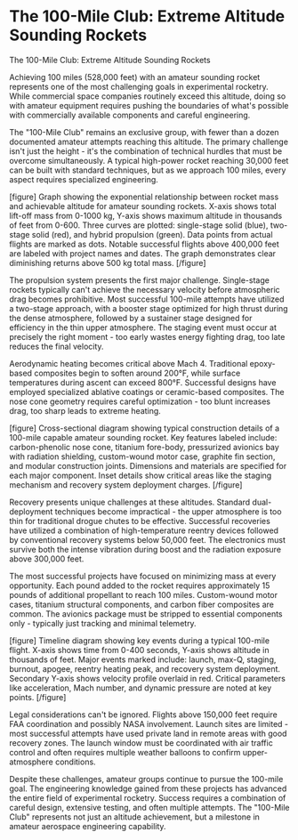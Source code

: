 # The 100-Mile Club: Extreme Altitude Sounding Rockets

The 100-Mile Club: Extreme Altitude Sounding Rockets

Achieving 100 miles (528,000 feet) with an amateur sounding rocket represents one of the most challenging goals in experimental rocketry. While commercial space companies routinely exceed this altitude, doing so with amateur equipment requires pushing the boundaries of what's possible with commercially available components and careful engineering.

The "100-Mile Club" remains an exclusive group, with fewer than a dozen documented amateur attempts reaching this altitude. The primary challenge isn't just the height - it's the combination of technical hurdles that must be overcome simultaneously. A typical high-power rocket reaching 30,000 feet can be built with standard techniques, but as we approach 100 miles, every aspect requires specialized engineering.

[figure]
Graph showing the exponential relationship between rocket mass and achievable altitude for amateur sounding rockets. X-axis shows total lift-off mass from 0-1000 kg, Y-axis shows maximum altitude in thousands of feet from 0-600. Three curves are plotted: single-stage solid (blue), two-stage solid (red), and hybrid propulsion (green). Data points from actual flights are marked as dots. Notable successful flights above 400,000 feet are labeled with project names and dates. The graph demonstrates clear diminishing returns above 500 kg total mass.
[/figure]

The propulsion system presents the first major challenge. Single-stage rockets typically can't achieve the necessary velocity before atmospheric drag becomes prohibitive. Most successful 100-mile attempts have utilized a two-stage approach, with a booster stage optimized for high thrust during the dense atmosphere, followed by a sustainer stage designed for efficiency in the thin upper atmosphere. The staging event must occur at precisely the right moment - too early wastes energy fighting drag, too late reduces the final velocity.

Aerodynamic heating becomes critical above Mach 4. Traditional epoxy-based composites begin to soften around 200°F, while surface temperatures during ascent can exceed 800°F. Successful designs have employed specialized ablative coatings or ceramic-based composites. The nose cone geometry requires careful optimization - too blunt increases drag, too sharp leads to extreme heating.

[figure]
Cross-sectional diagram showing typical construction details of a 100-mile capable amateur sounding rocket. Key features labeled include: carbon-phenolic nose cone, titanium fore-body, pressurized avionics bay with radiation shielding, custom-wound motor case, graphite fin section, and modular construction joints. Dimensions and materials are specified for each major component. Inset details show critical areas like the staging mechanism and recovery system deployment charges.
[/figure]

Recovery presents unique challenges at these altitudes. Standard dual-deployment techniques become impractical - the upper atmosphere is too thin for traditional drogue chutes to be effective. Successful recoveries have utilized a combination of high-temperature reentry devices followed by conventional recovery systems below 50,000 feet. The electronics must survive both the intense vibration during boost and the radiation exposure above 300,000 feet.

The most successful projects have focused on minimizing mass at every opportunity. Each pound added to the rocket requires approximately 15 pounds of additional propellant to reach 100 miles. Custom-wound motor cases, titanium structural components, and carbon fiber composites are common. The avionics package must be stripped to essential components only - typically just tracking and minimal telemetry.

[figure]
Timeline diagram showing key events during a typical 100-mile flight. X-axis shows time from 0-400 seconds, Y-axis shows altitude in thousands of feet. Major events marked include: launch, max-Q, staging, burnout, apogee, reentry heating peak, and recovery system deployment. Secondary Y-axis shows velocity profile overlaid in red. Critical parameters like acceleration, Mach number, and dynamic pressure are noted at key points.
[/figure]

Legal considerations can't be ignored. Flights above 150,000 feet require FAA coordination and possibly NASA involvement. Launch sites are limited - most successful attempts have used private land in remote areas with good recovery zones. The launch window must be coordinated with air traffic control and often requires multiple weather balloons to confirm upper-atmosphere conditions.

Despite these challenges, amateur groups continue to pursue the 100-mile goal. The engineering knowledge gained from these projects has advanced the entire field of experimental rocketry. Success requires a combination of careful design, extensive testing, and often multiple attempts. The "100-Mile Club" represents not just an altitude achievement, but a milestone in amateur aerospace engineering capability.